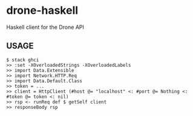 # drone-haskell

Haskell client for the Drone API

## USAGE

```
$ stack ghci
>> :set -XOverloadedStrings -XOverloadedLabels
>> import Data.Extensible
>> import Network.HTTP.Req
>> import Data.Default.Class
>> token = ...
>> client = HttpClient (#host @= "localhost" <: #port @= Nothing <: #token @= token <: nil)
>> rsp <- runReq def $ getSelf client
>> responseBody rsp
```
